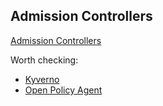 ## Admission Controllers

[Admission Controllers](https://kubernetes.io/docs/reference/access-authn-authz/admission-controllers/)

Worth checking:
* [Kyverno](https://kyverno.io)
* [Open Policy Agent](https://www.openpolicyagent.org)